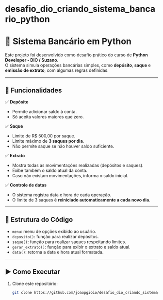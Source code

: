 # desafio_dio_criando_sistema_bancario_python
# 🏦 Sistema Bancário em Python

Este projeto foi desenvolvido como desafio prático do curso de **Python Developer - DIO / Suzano**.  
O sistema simula operações bancárias simples, como **depósito**, **saque** e **emissão de extrato**, com algumas regras definidas.

---

## 📌 Funcionalidades

✅ **Depósito**  
- Permite adicionar saldo à conta.  
- Só aceita valores maiores que zero.  

✅ **Saque**  
- Limite de R$ 500,00 por saque.  
- Limite máximo de **3 saques por dia**.  
- Não permite saque se não houver saldo suficiente.  

✅ **Extrato**  
- Mostra todas as movimentações realizadas (depósitos e saques).  
- Exibe também o saldo atual da conta.  
- Caso não existam movimentações, informa o saldo inicial.  

✅ **Controle de datas**  
- O sistema registra data e hora de cada operação.  
- O limite de 3 saques é **reiniciado automaticamente a cada novo dia**.

---

## 📂 Estrutura do Código

- `menu`: menu de opções exibido ao usuário.  
- `deposito()`: função para realizar depósitos.  
- `saque()`: função para realizar saques respeitando limites.  
- `gerar_extrato()`: função para exibir o extrato e saldo atual.  
- `data()`: retorna a data e hora atual formatada.  

---

## ▶️ Como Executar

1. Clone este repositório:
   ```bash
   git clone https://github.com/joaopgioio/desafio_dio_criando_sistema_bancario_python.git
